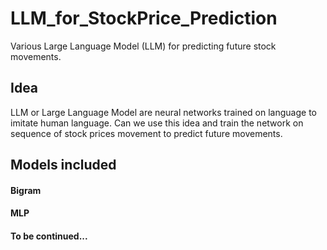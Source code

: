 # LLM_for_StockPrice_Prediction
Various Large Language Model (LLM) for predicting future stock movements.

## Idea
LLM or Large Language Model are neural networks trained on language to imitate human language. Can we use this idea and train the network on sequence of stock prices movement to predict future movements.

## Models included
#### Bigram
#### MLP
#### To be continued...
